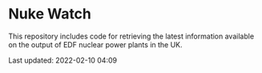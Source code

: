 # Nuke Watch

This repository includes code for retrieving the latest information available on the output of EDF nuclear power plants in the UK.

Last updated: 2022-02-10 04:09
